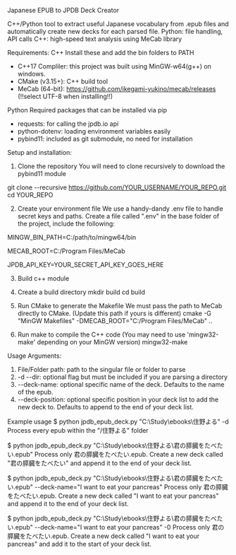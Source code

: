 Japanese EPUB to JPDB Deck Creator

C++/Python tool to extract useful Japanese vocabulary from .epub files and automatically create new decks for each parsed file.
Python: file handling, API calls
C++: high-speed text analysis using MeCab library

Requirements:
C++
Install these and add the bin folders to PATH 
- C++17 Compliler: this project was built using MinGW-w64(g++) on windows.
- CMake (v3.15+): C++ build tool
- MeCab (64-bit): https://github.com/ikegami-yukino/mecab/releases (!!select UTF-8 when installing!!)
  
Python
Required packages that can be installed via pip
- requests: for calling the jpdb.io api
- python-dotenv: loading environment variables easily
- pybind11: included as git submodule, no need for installation

Setup and installation:
1. Clone the repository
You will need to clone recursively to download the pybind11 module

git clone --recursive https://github.com/YOUR_USERNAME/YOUR_REPO.git
cd YOUR_REPO

2. Create your environment file
We use a handy-dandy .env file to handle secret keys and paths.
Create a file called ".env" in the base folder of the project, include the following:

MINGW_BIN_PATH=C:/path/to/mingw64/bin

MECAB_ROOT=C:/Program Files/MeCab

JPDB_API_KEY=YOUR_SECRET_API_KEY_GOES_HERE

3. Build c++ module
 1. Create a build directory
mkdir build
cd build

 2. Run CMake to generate the Makefile
 We must pass the path to MeCab directly to CMake.
 (Update this path if yours is different)
cmake -G "MinGW Makefiles" -DMECAB_ROOT="C:/Program Files/MeCab" ..

 3. Run make to compile the C++ code
 (You may need to use 'mingw32-make' depending on your MinGW version)
mingw32-make

Usage
Arguments:
1. File/Folder path: path to the singular file or folder to parse
2. -d --dir: optional flag but must be included if you are parsing a directory
3. --deck-name: optional specific name of the deck. Defaults to the name of the epub.
4. --deck-position: optional specific position in your deck list to add the new deck to. Defaults to append to the end of your deck list.

Example usage
$ python jpdb_epub_deck.py "C:\Study\ebooks\住野よる" -d
Process every epub within the "/住野よる" folder

$ python jpdb_epub_deck.py "C:\Study\ebooks\住野よる\君の膵臓をたべたい.epub"
Process only 君の膵臓をたべたい.epub. Create a new deck called "君の膵臓をたべたい" and append it to the end of your deck list.

$ python jpdb_epub_deck.py "C:\Study\ebooks\住野よる\君の膵臓をたべたい.epub" --deck-name="I want to eat your pancreas"
Process only 君の膵臓をたべたい.epub. Create a new deck called "I want to eat your pancreas" and append it to the end of your deck list.

$ python jpdb_epub_deck.py "C:\Study\ebooks\住野よる\君の膵臓をたべたい.epub" --deck-name="I want to eat your pancreas" -0
Process only 君の膵臓をたべたい.epub. Create a new deck called "I want to eat your pancreas" and add it to the start of your deck list.
